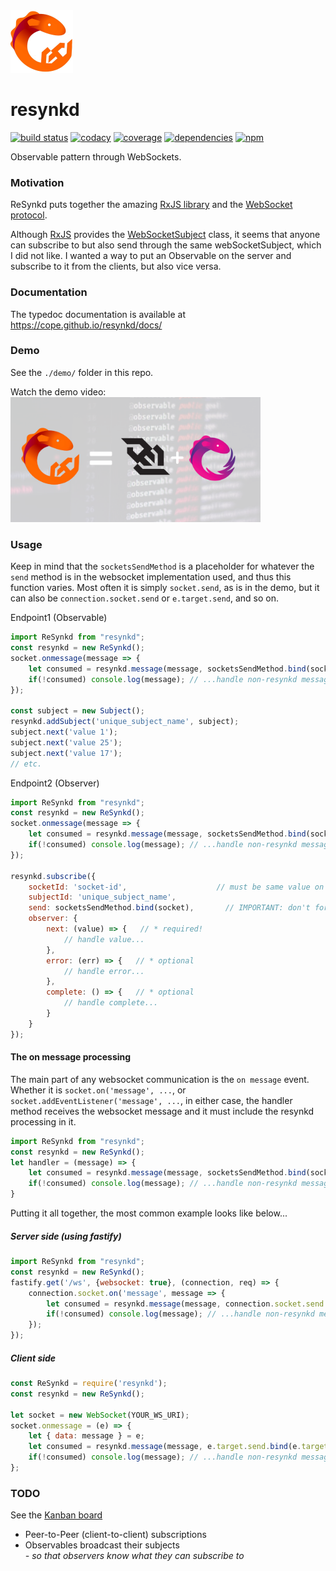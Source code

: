 <a href="https://cope.github.io/resynkd/">
  <img alt="resynkd" src="https://raw.githubusercontent.com/cope/resynkd/master/resynkd.jpg" width="100">
</a>

# resynkd
[![build status](https://img.shields.io/travis/cope/resynkd.svg?branch=master)](https://travis-ci.org/cope/resynkd)
[![codacy](https://img.shields.io/codacy/grade/688be689cad640b89d180b8fee850df7.svg)](https://www.codacy.com/project/cope/resynkd/dashboard)
[![coverage](https://img.shields.io/coveralls/github/cope/resynkd/master.svg)](https://coveralls.io/github/cope/resynkd?branch=master)
[![dependencies](https://david-dm.org/cope/resynkd.svg)](https://www.npmjs.com/package/resynkd)
[![npm](https://img.shields.io/npm/dt/resynkd.svg)](https://www.npmjs.com/package/resynkd)

Observable pattern through WebSockets.

### Motivation

ReSynkd puts together the amazing [RxJS library](https://rxjs.dev) and the [WebSocket protocol](https://en.wikipedia.org/wiki/WebSocket).

Although [RxJS](https://rxjs.dev) provides the [WebSocketSubject](https://rxjs.dev/api/webSocket/WebSocketSubject) class,
it seems that anyone can subscribe to but also send through the same webSocketSubject, which I did not like.
I wanted a way to put an Observable on the server and subscribe to it from the clients, but also vice versa.

### Documentation

The typedoc documentation is available at https://cope.github.io/resynkd/docs/

### Demo

See the `./demo/` folder in this repo.

Watch the demo video:<br />
<a href="http://stojadinovic.net/2020/07/18/resynkd-demo-1/" targe="blank"><img src="https://raw.githubusercontent.com/cope/resynkd/master/resynkd.png" width="400" /></a>

### Usage

Keep in mind that the `socketsSendMethod` is a placeholder for whatever the `send` method is in the websocket implementation used,
and thus this function varies.
Most often it is simply `socket.send`, as is in the demo, but it can also be `connection.socket.send` or `e.target.send`, and so on.

Endpoint1 (Observable)
```javascript
import ReSynkd from "resynkd";
const resynkd = new ReSynkd();
socket.onmessage(message => {
	let consumed = resynkd.message(message, socketsSendMethod.bind(socket));	// IMPORTANT: don't forget to bind!
	if(!consumed) console.log(message); // ...handle non-resynkd messages...
});

const subject = new Subject();
resynkd.addSubject('unique_subject_name', subject);
subject.next('value 1');
subject.next('value 25');
subject.next('value 17');
// etc.
```

Endpoint2 (Observer)
```javascript
import ReSynkd from "resynkd";
const resynkd = new ReSynkd();
socket.onmessage(message => {
	let consumed = resynkd.message(message, socketsSendMethod.bind(socket));	// IMPORTANT: don't forget to bind!
	if(!consumed) console.log(message); // ...handle non-resynkd messages...
});

resynkd.subscribe({
	socketId: 'socket-id',					  // must be same value on both socket endpoints
	subjectId: 'unique_subject_name',		  
	send: socketsSendMethod.bind(socket),		// IMPORTANT: don't forget to bind!
	observer: {
		next: (value) => {   // * required!
			// handle value...
		},
		error: (err) => {   // * optional
			// handle error...
		},
		complete: () => {   // * optional
			// handle complete...
		}
   	}
});
```

#### The on message processing 

The main part of any websocket communication is the `on message` event.
Whether it is `socket.on('message', ...`, or `socket.addEventListener('message', ...`,
in either case, the handler method receives the websocket message and it must include the resynkd processing in it.
```javascript
import ReSynkd from "resynkd";
const resynkd = new ReSynkd();
let handler = (message) => {
	let consumed = resynkd.message(message, socketsSendMethod.bind(socket));	// IMPORTANT: don't forget to bind!
	if(!consumed) console.log(message); // ...handle non-resynkd messages...
}
```

Putting it all together, the most common example looks like below...

##### Server side (using fastify)
```javascript
import ReSynkd from "resynkd";
const resynkd = new ReSynkd();
fastify.get('/ws', {websocket: true}, (connection, req) => {
	connection.socket.on('message', message => {
		let consumed = resynkd.message(message, connection.socket.send.bind(connection.socket));   // IMPORTANT: don't forget to bind!
		if(!consumed) console.log(message); // ...handle non-resynkd messages...
	});
});
```

##### Client side
```javascript
const ReSynkd = require('resynkd');
const resynkd = new ReSynkd();

let socket = new WebSocket(YOUR_WS_URI);
socket.onmessage = (e) => {
	let { data: message } = e;
	let consumed = resynkd.message(message, e.target.send.bind(e.target));	 // IMPORTANT: don't forget to bind!
	if(!consumed) console.log(message); // ...handle non-resynkd messages...
};
```

### TODO

See the [Kanban board](https://github.com/cope/resynkd/projects/1)

* Peer-to-Peer (client-to-client) subscriptions
* Observables broadcast their subjects<br/>_- so that  observers know what they can subscribe to_
